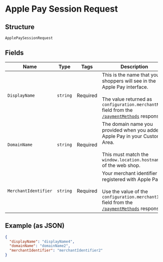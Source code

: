 
# Apple Pay Session Request

## Structure

`ApplePaySessionRequest`

## Fields

| Name | Type | Tags | Description |
|  --- | --- | --- | --- |
| `DisplayName` | `string` | Required | This is the name that your shoppers will see in the Apple Pay interface.<br><br>The value returned as `configuration.merchantName` field from the [`/paymentMethods`](https://docs.adyen.com/api-explorer/#/CheckoutService/latest/post/paymentMethods) response. |
| `DomainName` | `string` | Required | The domain name you provided when you added Apple Pay in your Customer Area.<br><br>This must match the `window.location.hostname` of the web shop. |
| `MerchantIdentifier` | `string` | Required | Your merchant identifier registered with Apple Pay.<br><br>Use the value of the `configuration.merchantId` field from the [`/paymentMethods`](https://docs.adyen.com/api-explorer/#/CheckoutService/latest/post/paymentMethods) response. |

## Example (as JSON)

```json
{
  "displayName": "displayName4",
  "domainName": "domainName2",
  "merchantIdentifier": "merchantIdentifier2"
}
```


